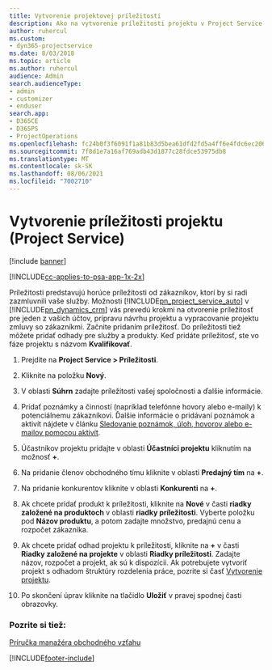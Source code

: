 ```yaml
---
title: Vytvorenie projektovej príležitosti
description: Ako na vytvorenie príležitosti projektu v Project Service
author: ruhercul
ms.custom:
- dyn365-projectservice
ms.date: 8/03/2018
ms.topic: article
ms.author: ruhercul
audience: Admin
search.audienceType:
- admin
- customizer
- enduser
search.app:
- D365CE
- D365PS
- ProjectOperations
ms.openlocfilehash: fc24b0f3f6091f1a81b83d5bea61dfd2fd5a4ff6e4fdc6ec206f15460f364db1
ms.sourcegitcommit: 7f8d1e7a16af769adb43d1877c28fdce53975db8
ms.translationtype: MT
ms.contentlocale: sk-SK
ms.lasthandoff: 08/06/2021
ms.locfileid: "7002710"
---
```

# <a name="create-a-project-opportunity-project-service"></a>Vytvorenie príležitosti projektu (Project Service)

[!include [banner](../includes/psa-now-project-operations.md)]

[!INCLUDE[cc-applies-to-psa-app-1x-2x](../includes/cc-applies-to-psa-app-1x-2x.md)]

Príležitosti predstavujú horúce príležitosti od zákazníkov, ktorí by si radi zazmluvnili vaše služby. Možnosti [!INCLUDE[pn_project_service_auto](../includes/pn-project-service-auto.md)] v [!INCLUDE[pn_dynamics_crm](../includes/pn-dynamics-crm.md)] vás prevedú krokmi na otvorenie príležitosť pre jeden z vašich účtov, prípravu návrhu projektu a vypracovanie projektu zmluvy so zákazníkmi. Začnite pridaním príležitosť. Do príležitosti tiež môžete pridať odhady pre služby a produkty. Keď pridáte príležitosť, ste vo fáze projektu s názvom **Kvalifikovať**.  
  
1.  Prejdite na **Project Service > Príležitosti**.  
  
2.  Kliknite na položku **Nový**.  
  
3.  V oblasti **Súhrn** zadajte príležitosti vašej spoločnosti a ďalšie informácie.  
  
4.  Pridať poznámky a činností (napríklad telefónne hovory alebo e-maily) k potenciálnemu zákazníkovi. Ďalšie informácie o pridávaní poznámok a aktivít nájdete v článku [Sledovanie poznámok, úloh, hovorov alebo e-mailov pomocou aktivít](/dynamics365/customerengagement/on-premises/basics/work-with-activities).  
  
5.  Účastníkov projektu pridajte v oblasti **Účastníci projektu** kliknutím na možnosť **+**.  
  
6.  Na pridanie členov obchodného tímu kliknite v oblasti **Predajný tím** na **+**.  
  
7.  Na pridanie konkurentov kliknite v oblasti **Konkurenti** na **+**.  
  
8.  Ak chcete pridať produkt k príležitosti, kliknite na **Nové** v časti **riadky založené na produktoch** v oblasti **riadky príležitosti**. Vyberte položku pod **Názov produktu**, a potom zadajte množstvo, predajnú cenu a rozpočet zákazníka.  
  
9. Ak chcete pridať odhad projektu k príležitosti, kliknite na **+** v časti **Riadky založené na projekte** v oblasti **Riadky príležitosti**. Zadajte názov, rozpočet a projekt, ak sú k dispozícii. Ak potrebujete vytvoriť projekt s odhadom štruktúry rozdelenia práce, pozrite si časť [Vytvorenie projektu](../psa/create-project.md).  
  
10. Po skončení úprav kliknite na tlačidlo **Uložiť** v pravej spodnej časti obrazovky.  
  
### <a name="see-also"></a>Pozrite si tiež:  
 [Príručka manažéra obchodného vzťahu](../psa/account-manager-guide.md)


[!INCLUDE[footer-include](../includes/footer-banner.md)]